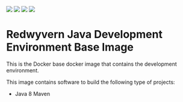 ![](https://img.shields.io/docker/stars/redwyvern/java-devenv-base.svg)
![](https://img.shields.io/docker/pulls/redwyvern/java-devenv-base.svg)
![](https://img.shields.io/docker/automated/redwyvern/java-devenv-base.svg)
[![](https://images.microbadger.com/badges/image/redwyvern/java-devenv-base.svg)](https://microbadger.com/images/redwyvern/java-devenv-base "Get your own image badge on microbadger.com")

Redwyvern Java Development Environment Base Image 
=================================================

This is the Docker base docker image that contains the development environment.

This image contains software to build the following type of projects:
* Java 8 Maven

